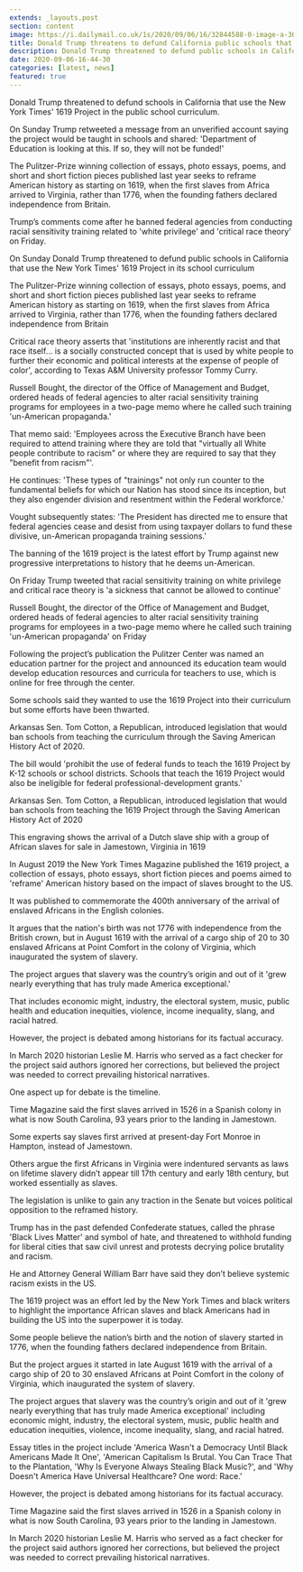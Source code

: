 ```yaml
---
extends: _layouts.post
section: content
image: https://i.dailymail.co.uk/1s/2020/09/06/16/32844588-0-image-a-36_1599406265106.jpg 
title: Donald Trump threatens to defund California public schools that teach New York Times 1619 project 
description: Donald Trump threatened to defund public schools in California that use the New York TImes 1619 Project in its curriculum on Sunday and said the Department of Education is investigating. 
date: 2020-09-06-16-44-30 
categories: [latest, news] 
featured: true 
--- 
```

Donald Trump threatened to defund schools in California that use the New York Times' 1619 Project in the public school curriculum.

On Sunday Trump retweeted a message from an unverified account saying the project would be taught in schools and shared: 'Department of Education is looking at this. If so, they will not be funded!' 

The Pulitzer-Prize winning collection of essays, photo essays, poems, and short and short fiction pieces published last year seeks to reframe American history as starting on 1619, when the first slaves from Africa arrived to Virginia, rather than 1776, when the founding fathers declared independence from Britain. 

Trump’s comments come after he banned federal agencies from conducting racial sensitivity training related to 'white privilege' and 'critical race theory' on Friday. 

On Sunday Donald Trump threatened to defund public schools in California that use the New York Times' 1619 Project in its school curriculum

The Pulitzer-Prize winning collection of essays, photo essays, poems, and short and short fiction pieces published last year seeks to reframe American history as starting on 1619, when the first slaves from Africa arrived to Virginia, rather than 1776, when the founding fathers declared independence from Britain

Critical race theory asserts that 'institutions are inherently racist and that race itself... is a socially constructed concept that is used by white people to further their economic and political interests at the expense of people of color', according to Texas A&M University professor Tommy Curry.  

Russell Bought, the director of the Office of Management and Budget, ordered heads of federal agencies to alter racial sensitivity training programs for employees in a two-page memo where he called such training 'un-American propaganda.'

That memo said: 'Employees across the Executive Branch have been required to attend training where they are told that "virtually all White people contribute to racism" or where they are required to say that they "benefit from racism"'. 

He continues: 'These types of "trainings" not only run counter to the fundamental beliefs for which our Nation has stood since its inception, but they also engender division and resentment within the Federal workforce.'

Vought subsequently states: 'The President has directed me to ensure that federal agencies cease and desist from using taxpayer dollars to fund these divisive, un-American propaganda training sessions.' 

The banning of the 1619 project is the latest effort by Trump against new progressive interpretations to history that he deems un-American.

On Friday Trump tweeted that racial sensitivity training on white privilege and critical race theory is 'a sickness that cannot be allowed to continue'



Russell Bought, the director of the Office of Management and Budget, ordered heads of federal agencies to alter racial sensitivity training programs for employees in a two-page memo where he called such training 'un-American propaganda' on Friday 

Following the project’s publication the Pulitzer Center was named an education partner for the project and announced its education team would develop education resources and curricula for teachers to use, which is online for free through the center.

Some schools said they wanted to use the 1619 Project into their curriculum but some efforts have been thwarted.

Arkansas Sen. Tom Cotton, a Republican, introduced legislation that would ban schools from teaching the curriculum through the Saving American History Act of 2020.

The bill would 'prohibit the use of federal funds to teach the 1619 Project by K-12 schools or school districts. Schools that teach the 1619 Project would also be ineligible for federal professional-development grants.'

Arkansas Sen. Tom Cotton, a Republican, introduced legislation that would ban schools from teaching the 1619 Project through the Saving American History Act of 2020

This engraving shows the arrival of a Dutch slave ship with a group of African slaves for sale in Jamestown, Virginia in 1619

In August 2019 the New York Times Magazine published the 1619 project, a collection of essays, photo essays, short fiction pieces and poems aimed to 'reframe' American history based on the impact of slaves brought to the US.

It was published to commemorate the 400th anniversary of the arrival of enslaved Africans in the English colonies.

It argues that the nation's birth was not 1776 with independence from the British crown, but in August 1619 with the arrival of a cargo ship of 20 to 30 enslaved Africans at Point Comfort in the colony of Virginia, which inaugurated the system of slavery.

The project argues that slavery was the country’s origin and out of it 'grew nearly everything that has truly made America exceptional.'

That includes economic might, industry, the electoral system, music, public health and education inequities, violence, income inequality, slang, and racial hatred. 

However, the project is debated among historians for its factual accuracy.

In March 2020 historian Leslie M. Harris who served as a fact checker for the project said authors ignored her corrections, but believed the project was needed to correct prevailing historical narratives.

One aspect up for debate is the timeline. 

Time Magazine said the first slaves arrived in 1526 in a Spanish colony in what is now South Carolina, 93 years prior to the landing in Jamestown. 

Some experts say slaves first arrived at present-day Fort Monroe in Hampton, instead of Jamestown. 

Others argue the first Africans in Virginia were indentured servants as laws on lifetime slavery didn’t appear till 17th century and early 18th century, but worked essentially as slaves. 

The legislation is unlike to gain any traction in the Senate but voices political opposition to the reframed history.

Trump has in the past defended Confederate statues, called the phrase 'Black Lives Matter' and symbol of hate, and threatened to withhold funding for liberal cities that saw civil unrest and protests decrying police brutality and racism.

He and Attorney General William Barr have said they don’t believe systemic racism exists in the US.

The 1619 project was an effort led by the New York Times and black writers to highlight the importance African slaves and black Americans had in building the US into the superpower it is today. 

Some people believe the nation’s birth and the notion of slavery started in 1776, when the founding fathers declared independence from Britain.

But the project argues it started in late August 1619 with the arrival of a cargo ship of 20 to 30 enslaved Africans at Point Comfort in the colony of Virginia, which inaugurated the system of slavery.

The project argues that slavery was the country’s origin and out of it 'grew nearly everything that has truly made America exceptional' including economic might, industry, the electoral system, music, public health and education inequities, violence, income inequality, slang, and racial hatred. 

Essay titles in the project include 'America Wasn't a Democracy Until Black Americans Made It One', 'American Capitalism Is Brutal. You Can Trace That to the Plantation, 'Why Is Everyone Always Stealing Black Music?', and 'Why Doesn't America Have Universal Healthcare? One word: Race.'

However, the project is debated among historians for its factual accuracy.

Time Magazine said the first slaves arrived in 1526 in a Spanish colony in what is now South Carolina, 93 years prior to the landing in Jamestown. 

In March 2020 historian Leslie M. Harris who served as a fact checker for the project said authors ignored her corrections, but believed the project was needed to correct prevailing historical narratives. 

